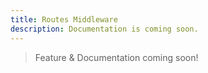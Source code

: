 ```yaml
---
title: Routes Middleware
description: Documentation is coming soon.
---
```


> Feature & Documentation coming soon!
